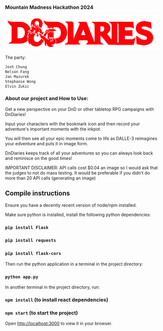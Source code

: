 ### Mountain Madness Hackathon 2024

![screenshot](src/Assets/logo_dndiaries_1.png)

The party:

    Josh Chung
    Nelson Fang
    Jan Mazurek
    Stephanie Wong
    Elvin Zukic


### About our project and How to Use:
Get a new perspective on your DnD or other tabletop RPG campaigns with DnDiaries!

Input your characters with the bookmark icon and then record your adventure's important moments with the inkpot.

You will then see all your epic moments come to life as DALLE-3 reimagines your edventure and puts it in image form.

DnDiaries keeps track of all your adventures so you can always look back and reminisce on the good times!

IMPORTANT DISCLAIMER: API calls cost $0.04 an image so I would ask that the judges to not do mass testing. It would be preferable if you didn't do more than 20 API calls (generating an image)

## Compile instructions

Ensure you have a decently recent version of node/npm installed.

Make sure python is installed, install the following python dependencies:

### `pip install Flask`
### `pip install requests`
### `pip install flask-cors`

Then run the python application in a terminal in the project directory:

### `python app.py`

In another terminal in the project directory, run:

### `npm install` (to install react dependencies)

### `npm start` (to start the project)

Open [http://localhost:3000](http://localhost:3000) to view it in your browser.